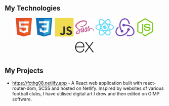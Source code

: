 <h2>My Technologies</h2>
<p align="center">
  <img src="https://raw.githubusercontent.com/devicons/devicon/master/icons/html5/html5-original.svg" alt="HTML5" height="60" width="60"/>
  <img src="https://raw.githubusercontent.com/devicons/devicon/master/icons/css3/css3-original.svg" alt="CSS3" height="60" width="60"/>
  <img src="https://raw.githubusercontent.com/devicons/devicon/master/icons/javascript/javascript-original.svg" alt="JavaScript" height="60" width="60"/>
  <img src="https://raw.githubusercontent.com/devicons/devicon/master/icons/sass/sass-original.svg" alt="SCSS" height="60" width="60" />
  <img src="https://raw.githubusercontent.com/devicons/devicon/master/icons/react/react-original.svg" alt="React.js" height="60" width="60"/>
  <img src="https://raw.githubusercontent.com/devicons/devicon/master/icons/redux/redux-original.svg" alt="Redux" height="60" width="60" />
  <img src="https://raw.githubusercontent.com/devicons/devicon/master/icons/nodejs/nodejs-original.svg" alt="Node.js" height="60" width="60"/>
  <img src="https://raw.githubusercontent.com/devicons/devicon/master/icons/express/express-original.svg" alt="Express.js" height="60" width="60" />
</p>
 <h2>My Projects</h2>
 <ul>
   <li>
<a href="https://fcthg08.netlify.app" target="_blank">https://fcthg08.netlify.app</a> - A React web application built with react-router-dom, SCSS and hosted on Netlify. Inspired by websites of various football clubs, I have utilised digital art I drew and then edited on GIMP software.  
     </li>
 </ul>
 

